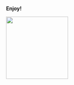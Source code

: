 **Enjoy!**

<script type="text/javascript" src="https://cdnjs.buymeacoffee.com/1.0.0/button.prod.min.js" data-name="bmc-button" data-slug="Nawbc" data-color="#FFDD00" data-emoji=""  data-font="Cookie" data-text="Buy me a coffee" data-outline-color="#000000" data-font-color="#000000" data-coffee-color="#ffffff" ></script>

<a href="https://www.buymeacoffee.com/Nawbc">
  <img src="https://s2.loli.net/2022/04/15/54EHkb2fCrBoFua.png" width="170"/>
</a>